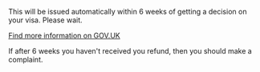 This will be issued automatically within 6 weeks of getting a decision on your visa. Please wait. 

[Find more information on GOV.UK](https://www.gov.uk/healthcare-immigration-application/refunds)

If after 6 weeks you haven't received you refund, then you should make a complaint.